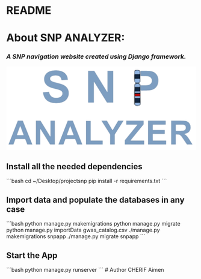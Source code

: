 README
======

# About SNP ANALYZER:
<h3><em>A SNP navigation website created using Django framework.</em></h3>
  <a href="https://github.com/Aimen-prog/">
    <img src="snpapp/static/img/homelogo.png" alt="Logo" >
  </a>

<h2>Install all the needed dependencies</h2>
```bash
cd ~/Desktop/projectsnp
pip install -r requirements.txt
```

<h2>Import data and populate the databases in any case</h2>
```bash
python manage.py makemigrations
python manage.py migrate
python manage.py importData gwas_catalog.csv
./manage.py makemigrations snpapp
./manage.py migrate snpapp
```

<h2>Start the App</h2>
```bash
python manage.py runserver
```
# Author
CHERIF Aimen
